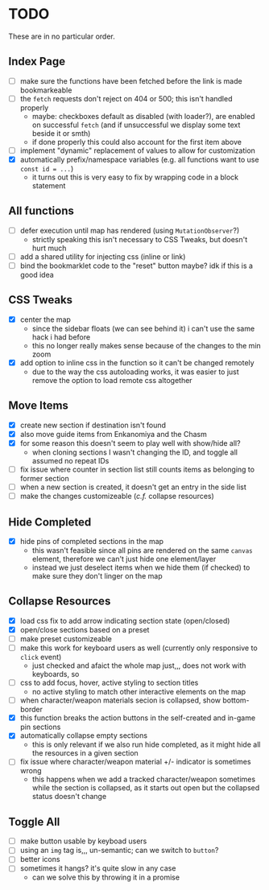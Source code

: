 # TODO
These are in no particular order.

## Index Page
- [ ] make sure the functions have been fetched before the link is made bookmarkeable
- [ ] the `fetch` requests don't reject on 404 or 500; this isn't handled properly
  - maybe: checkboxes default as disabled (with loader?), are enabled on successful `fetch` (and
  if unsuccessful we display some text beside it or smth)
  - if done properly this could also account for the first item above
- [ ] implement "dynamic" replacement of values to allow for customization
- [x] automatically prefix/namespace variables (e.g. all functions want to use `const id = ...`)
  - it turns out this is very easy to fix by wrapping code in a block statement

## All functions
- [ ] defer execution until map has rendered (using `MutationObserver`?)
  - strictly speaking this isn't necessary to CSS Tweaks, but doesn't hurt much
- [ ] add a shared utility for injecting css (inline or link)
- [ ] bind the bookmarklet code to the "reset" button maybe? idk if this is a good idea

## CSS Tweaks
- [x] center the map
  - since the sidebar floats (we can see behind it) i can't use the same hack i had before
  - this no longer really makes sense because of the changes to the min zoom
- [x] add option to inline css in the function so it can't be changed remotely
  - due to the way the css autoloading works, it was easier to just remove the option to load
  remote css altogether

## Move Items
- [x] create new section if destination isn't found
- [x] also move guide items from Enkanomiya and the Chasm
- [x] for some reason this doesn't seem to play well with show/hide all?
  - when cloning sections I wasn't changing the ID, and toggle all assumed no repeat IDs
- [ ] fix issue where counter in section list still counts items as belonging to former section
- [ ] when a new section is created, it doesn't get an entry in the side list
- [ ] make the changes customizeable (_c.f._ collapse resources)

## Hide Completed
- [x] hide pins of completed sections in the map
  - this wasn't feasible since all pins are rendered on the same `canvas` element,
  therefore we can't just hide one element/layer
  - instead we just deselect items when we hide them (if checked) to make sure they
  don't linger on the map

## Collapse Resources
- [x] load css fix to add arrow indicating section state (open/closed)
- [x] open/close sections based on a preset
- [ ] make preset customizeable
- [ ] make this work for keyboard users as well (currently only responsive to `click` event)
  - just checked and afaict the whole map just,,, does not work with keyboards, so
- [ ] css to add focus, hover, active styling to section titles
  - no active styling to match other interactive elements on the map
- [ ] when character/weapon materials secion is collapsed, show bottom-border 
- [x] this function breaks the action buttons in the self-created and in-game pin sections
- [x] automatically collapse empty sections
  - this is only relevant if we also run hide completed, as it might hide all the resources in a
  given section
- [ ] fix issue where character/weapon material +/- indicator is sometimes wrong
  - this happens when we add a tracked character/weapon sometimes while the section is collapsed, as
  it starts out open but the collapsed status doesn't change

## Toggle All
- [ ] make button usable by keyboad users
- [ ] using an `img` tag is,,, un-semantic; can we switch to `button`?
- [ ] better icons
- [ ] sometimes it hangs? it's quite slow in any case
  - can we solve this by throwing it in a promise
